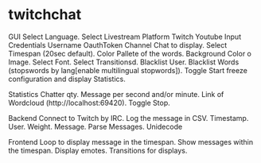 # twitchchat

GUI
  Select Language.
  Select Livestream Platform
    Twitch
    Youtube
  Input Credentials
    Username
    OauthToken
  Channel Chat to display.
  Select Timespan (20sec default).
  Color Pallete of the words.
  Background Color o Image.
  Select Font.
  Select Transitionsd.
  Blacklist User.
  Blacklist Words (stopswords by lang[enable multilingual stopwords]).
  Toggle Start freeze configuration and display Statistics.
  
Statistics 
  Chatter qty.
  Message per second and/or minute.
  Link of Wordcloud (http://localhost:69420).
  Toggle Stop.
  
Backend
  Connect to Twitch by IRC.
  Log the message in CSV.
    Timestamp.
    User.
    Weight.
    Message.
  Parse Messages.
    Unidecode
    
Frontend
  Loop to display message in the timespan.
  Show messages within the timespan.
  Display emotes.
  Transitions for displays.


